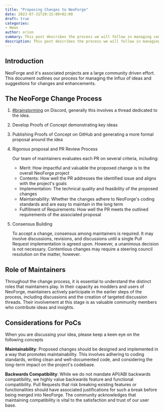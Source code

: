 ```yaml
---
title: "Proposing Changes to NeoForge"
date: 2023-07-31T20:15:00+02:00
draft: true
categories:
- News
author: orion
summary: This post describes the process we will follow in managing community driven changes to NeoForge and associated projects
description: This post describes the process we will follow in managing community driven changes to NeoForge and associated projects
---
```

## Introduction
NeoForge and it's associated projects are a large community driven effort. This document outlines our process for managing the influx of ideas and suggestions for changes and enhancements.

## The NeoForge Change Process
1) [#brainstorming](https://discord.com/channels/313125603924639766/1105595318197825557) on Discord, generally this involves a thread dedicated to the idea.
2) Develop Proofs of Concept demonstrating key ideas
3) Publishing Proofs of Concept on GitHub and generating a more formal proposal around the idea
4) Rigorous proposal and PR Review Process

    Our team of maintainers evaluates each PR on several criteria, including:

   - Merit: How impactful and valuable the proposed change is to the overall NeoForge project
   - Contents: How well the PR addresses the identified issue and aligns with the project's goals
   - Implementation: The technical quality and feasibility of the proposed changes
   - Maintainability: Whether the changes adhere to NeoForge's coding standards and are easy to maintain in the long term
   - Fulfillment of Requirements: How well the PR meets the outlined requirements of the associated proposal

5) Consensus Building
   
    To accept a change, consensus among maintainers is required. It may involve discussions, revisions, and discussions until a single Pull Request implementation is agreed upon. However, a unanimous decision is not necessary. Contentious changes may require a steering council resolution on the matter, however.

## Role of Maintainers
Throughout the change process, it is essential to understand the distinct roles that maintainers play. In their capacity as modders and users of NeoForge, maintainers actively participate in the earlier steps of the process, including discussions and the creation of targeted discussion threads. Their involvement at this stage is as valuable community members who contribute ideas and insights.

## Considerations for PoCs
When you are discussing your idea, please keep a keen eye on the following concepts

**Maintainability**: Proposed changes should be designed and implemented in a way that promotes maintainability. This involves adhering to coding standards, writing clean and well-documented code, and considering the long-term impact on the project's codebase.

**Backwards Compatibility**: While we do not mandate API/ABI backwards compatibility, we highly value backwards feature and functional compatibility. Pull Requests that risk breaking existing features or functionalities should have associated justifications for such a break before being merged into NeoForge. The community acknowledges that maintaining compatibility is vital to the satisfaction and trust of our user base.
